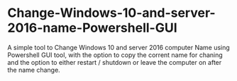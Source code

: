 # Change-Windows-10-and-server-2016-name-Powershell-GUI
A simple tool to Change Windows 10 and server 2016 computer Name using Powershell GUI tool, with the option to copy the corrent name for chaning and the option to either restart / shutdown or leave the computer on after the name change.
